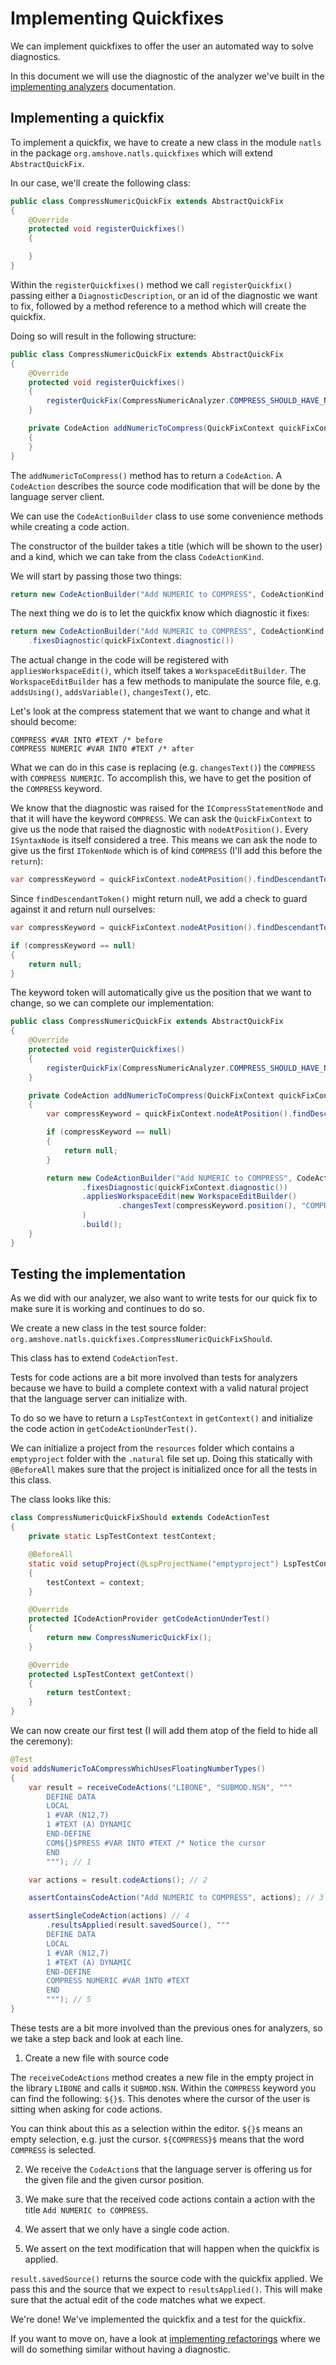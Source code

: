 # Implementing Quickfixes

We can implement quickfixes to offer the user an automated way to solve diagnostics.

In this document we will use the diagnostic of the analyzer we've built in the [implementing analyzers](/docs/implementing-analyzers.md) documentation.

## Implementing a quickfix

To implement a quickfix, we have to create a new class in the module `natls` in the package `org.amshove.natls.quickfixes` which will extend `AbstractQuickFix`.

In our case, we'll create the following class:

```java
public class CompressNumericQuickFix extends AbstractQuickFix
{
    @Override
    protected void registerQuickfixes()
    {

    }
}
```

Within the `registerQuickfixes()` method we call `registerQuickfix()` passing either a `DiagnosticDescription`, or an id of the diagnostic we want to fix, followed by a method reference to a method which will create the quickfix.

Doing so will result in the following structure:

```java
public class CompressNumericQuickFix extends AbstractQuickFix
{
    @Override
    protected void registerQuickfixes()
    {
        registerQuickFix(CompressNumericAnalyzer.COMPRESS_SHOULD_HAVE_NUMERIC, this::addNumericToCompress);
    }

    private CodeAction addNumericToCompress(QuickFixContext quickFixContext)
    {
    }
}
```

The `addNumericToCompress()` method has to return a `CodeAction`. A `CodeAction` describes the source code modification that will be done by the language server client.

We can use the `CodeActionBuilder` class to use some convenience methods while creating a code action.

The constructor of the builder takes a title (which will be shown to the user) and a kind, which we can take from the class `CodeActionKind`.

We will start by passing those two things:

```java
return new CodeActionBuilder("Add NUMERIC to COMPRESS", CodeActionKind.QuickFix)
```

The next thing we do is to let the quickfix know which diagnostic it fixes:

```java
return new CodeActionBuilder("Add NUMERIC to COMPRESS", CodeActionKind.QuickFix)
    .fixesDiagnostic(quickFixContext.diagnostic())
```

The actual change in the code will be registered with `appliesWorkspaceEdit()`, which itself takes a `WorkspaceEditBuilder`.
The `WorkspaceEditBuilder` has a few methods to manipulate the source file, e.g. `addsUsing()`, `addsVariable()`, `changesText()`, etc.

Let's look at the compress statement that we want to change and what it should become:

```
COMPRESS #VAR INTO #TEXT /* before
COMPRESS NUMERIC #VAR INTO #TEXT /* after
```

What we can do in this case is replacing (e.g. `changesText()`) the `COMPRESS` with `COMPRESS NUMERIC`.
To accomplish this, we have to get the position of the `COMPRESS` keyword.

We know that the diagnostic was raised for the `ICompressStatementNode` and that it will have the keyword `COMPRESS`.
We can ask the `QuickFixContext` to give us the node that raised the diagnostic with `nodeAtPosition()`.
Every `ISyntaxNode` is itself considered a tree. This means we can ask the node to give us the first `ITokenNode` which is of kind `COMPRESS` (I'll add this before the `return`):

````java
var compressKeyword = quickFixContext.nodeAtPosition().findDescendantToken(SyntaxKind.COMPRESS);
````

Since `findDescendantToken()` might return null, we add a check to guard against it and return null ourselves:

```java
var compressKeyword = quickFixContext.nodeAtPosition().findDescendantToken(SyntaxKind.COMPRESS);

if (compressKeyword == null)
{
    return null;
}
```

The keyword token will automatically give us the position that we want to change, so we can complete our implementation:

```java
public class CompressNumericQuickFix extends AbstractQuickFix
{
    @Override
    protected void registerQuickfixes()
    {
        registerQuickFix(CompressNumericAnalyzer.COMPRESS_SHOULD_HAVE_NUMERIC, this::addNumericToCompress);
    }

    private CodeAction addNumericToCompress(QuickFixContext quickFixContext)
    {
        var compressKeyword = quickFixContext.nodeAtPosition().findDescendantToken(SyntaxKind.COMPRESS);

        if (compressKeyword == null)
        {
            return null;
        }

        return new CodeActionBuilder("Add NUMERIC to COMPRESS", CodeActionKind.QuickFix)
                .fixesDiagnostic(quickFixContext.diagnostic())
                .appliesWorkspaceEdit(new WorkspaceEditBuilder()
                        .changesText(compressKeyword.position(), "COMPRESS NUMERIC")
                )
                .build();
    }
}
```

## Testing the implementation

As we did with our analyzer, we also want to write tests for our quick fix to make sure it is working and continues to do so.

We create a new class in the test source folder: `org.amshove.natls.quickfixes.CompressNumericQuickFixShould`.

This class has to extend `CodeActionTest`.

Tests for code actions are a bit more involved than tests for analyzers because we have to build a complete context with a valid natural project that the language server can initialize with.

To do so we have to return a `LspTestContext` in `getContext()` and initialize the code action in `getCodeActionUnderTest()`.

We can initialize a project from the `resources` folder which contains a `emptyproject` folder with the `.natural` file set up.
Doing this statically with `@BeforeAll` makes sure that the project is initialized once for all the tests in this class.

The class looks like this:

```java
class CompressNumericQuickFixShould extends CodeActionTest
{
    private static LspTestContext testContext;

    @BeforeAll
    static void setupProject(@LspProjectName("emptyproject") LspTestContext context)
    {
        testContext = context;
    }

    @Override
    protected ICodeActionProvider getCodeActionUnderTest()
    {
        return new CompressNumericQuickFix();
    }

    @Override
    protected LspTestContext getContext()
    {
        return testContext;
    }
}
```

We can now create our first test (I will add them atop of the field to hide all the ceremony):

```java
@Test
void addsNumericToACompressWhichUsesFloatingNumberTypes()
{
    var result = receiveCodeActions("LIBONE", "SUBMOD.NSN", """
        DEFINE DATA
        LOCAL
        1 #VAR (N12,7)
        1 #TEXT (A) DYNAMIC
        END-DEFINE
        COM${}$PRESS #VAR INTO #TEXT /* Notice the cursor
        END
        """); // 1

    var actions = result.codeActions(); // 2

    assertContainsCodeAction("Add NUMERIC to COMPRESS", actions); // 3

    assertSingleCodeAction(actions) // 4
        .resultsApplied(result.savedSource(), """
        DEFINE DATA
        LOCAL
        1 #VAR (N12,7)
        1 #TEXT (A) DYNAMIC
        END-DEFINE
        COMPRESS NUMERIC #VAR INTO #TEXT
        END
        """); // 5
}
```

These tests are a bit more involved than the previous ones for analyzers, so we take a step back and look at each line.

1. Create a new file with source code

The `receiveCodeActions` method creates a new file in the empty project in the library `LIBONE` and calls it `SUBMOD.NSN`.
Within the `COMPRESS` keyword you can find the following: `${}$`.
This denotes where the cursor of the user is sitting when asking for code actions.

You can think about this as a selection within the editor. `${}$` means an empty selection, e.g. just the cursor. `${COMPRESS}$` means that the word `COMPRESS` is selected.

2. We receive the `CodeAction`s that the language server is offering us for the given file and the given cursor position.

3. We make sure that the received code actions contain a action with the title `Add NUMERIC to COMPRESS`.
4. We assert that we only have a single code action.
5. We assert on the text modification that will happen when the quickfix is applied.

`result.savedSource()` returns the source code with the quickfix applied. We pass this and the source that we expect to `resultsApplied()`.
This will make sure that the actual edit of the code matches what we expect.

We're done! We've implemented the quickfix and a test for the quickfix.

If you want to move on, have a look at [implementing refactorings](/docs/implementing-refactorings.md) where we will do something similar without having a diagnostic.

